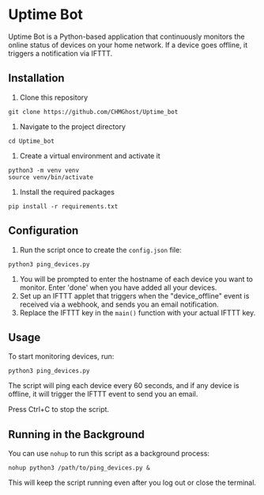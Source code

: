 # Uptime Bot

Uptime Bot is a Python-based application that continuously monitors the online status of devices on your home network. If a device goes offline, it triggers a notification via IFTTT.

## Installation

1. Clone this repository

```
git clone https://github.com/CHMGhost/Uptime_bot
```

1. Navigate to the project directory

```
cd Uptime_bot
```

1. Create a virtual environment and activate it

```
python3 -m venv venv
source venv/bin/activate
```

1. Install the required packages

```
pip install -r requirements.txt
```

## Configuration

1. Run the script once to create the `config.json` file:

```
python3 ping_devices.py
```

1. You will be prompted to enter the hostname of each device you want to monitor. Enter 'done' when you have added all your devices.
2. Set up an IFTTT applet that triggers when the "device_offline" event is received via a webhook, and sends you an email notification.
3. Replace the IFTTT key in the `main()` function with your actual IFTTT key.

## Usage

To start monitoring devices, run:

```
python3 ping_devices.py
```

The script will ping each device every 60 seconds, and if any device is offline, it will trigger the IFTTT event to send you an email.

Press Ctrl+C to stop the script.

## Running in the Background

You can use `nohup` to run this script as a background process:

```
nohup python3 /path/to/ping_devices.py &
```

This will keep the script running even after you log out or close the terminal.

